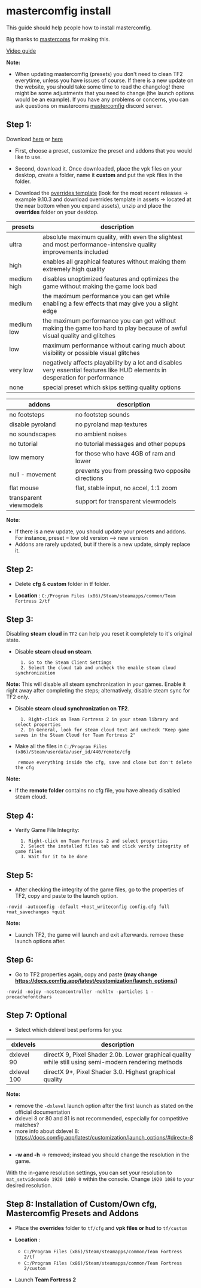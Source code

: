 <h1>
mastercomfig install
</h1>

<p> This guide should help people how to install mastercomfig.
</p>

<p> Big thanks to <a href="https://github.com/mastercoms">mastercoms</a> for making this.
</p>

[Video guide](https://youtu.be/JLrUDodt1sY)

**Note:**

* When updating mastercomfig (presets) you don't need to clean TF2 everytime, unless you have issues of course. If there is a new update on the website, you should take some time to read the changelog! there might be some adjustments that you need to change (the launch options would be an example). If you have any problems or concerns, you can ask questions on mastercoms [mastercomfig](https://discord.com/invite/CuPb2zV) discord server.

## Step 1:

Download [here](https://github.com/mastercomfig/mastercomfig/releases) or [here](https://comfig.app/)
 
* First, choose a preset, customize the preset and addons that you would like to use.

* Second, download it. Once downloaded, place the vpk files on your desktop, create a folder, name it **custom** and put the vpk files in the folder.
 
* Download the [overrides template](https://github.com/mastercomfig/mastercomfig/releases) (look for the most recent releases -> example 9.10.3 and download overrides template in assets -> located at the near bottom when you expand assets), unzip and place the **overrides** folder on your desktop.

<table>
	<thead>
		<th>presets</th>
		<th>description</th>
	</thead>
	<tbody>
	<tr>
		<td>ultra</td>
		<td>
			absolute maximum quality, with even the slightest and most performance-intensive quality improvements included
		</td>
	</tr>
	<tr>
		<td>high</td>
		<td>
			enables all graphical features without making them extremely high quality
		</td>
	</tr>
		<tr>
		<td>medium high</td>
		<td>
			disables unoptimized features and optimizes the game without making the game look bad
		</td>
	</tr>
		<tr>
		<td>medium</td>
		<td>
			the maximum performance you can get while enabling a few effects that may give you a slight edge
		</td>
	</tr>
		<tr>
		<td>medium low</td>
		<td>
			the maximum performance you can get without making the game too hard to play because of awful visual quality and glitches
		</td>
	</tr>
		<tr>
		<td>low</td>
		<td>
			maximum performance without caring much about visibility or possible visual glitches
		</td>
	</tr>
		<tr>
		<td>very low</td>
		<td>
			negatively affects playability by a lot and disables very essential features like HUD elements in desperation for performance
		</td>
 	</tr>
		<tr>
		<td>none</td>
		<td>
			special preset which skips setting quality options
		</td>
	</tr>
	</tbody>
</table>

<table>
	<thead>
		<th>addons</th>
		<th>description</th>
	</thead>
	<tbody>
	<tr>
		<td>no footsteps</td>
		<td>
			no footstep sounds
		</td>
	</tr>
	<tr>
		<td>disable pyroland</td>
		<td>
			no pyroland map textures
		</td>
	</tr>
		<tr>
		<td>no soundscapes</td>
		<td>
			no ambient noises
		</td>
	</tr>
		<tr>
		<td>no tutorial</td>
		<td>
			no tutorial messages and other popups 
		</td>
	</tr>
		<tr>
		<td>low memory</td>
		<td>
			for those who have 4GB of ram and lower
		</td>
	</tr>
		<tr>
		<td>null - movement</td>
		<td>
			prevents you from pressing two opposite directions
		</td>
	</tr>
		<tr>
		<td>flat mouse</td>
		<td>
			flat, stable input, no accel, 1:1 zoom
		</td>
	</tr>
		<tr>
		<td>transparent viewmodels</td>
		<td>
			support for transparent viewmodels
		</td>
	</tr>
	</tbody>
</table>

**Note**: 

* If there is a new update, you should update your presets and addons. For instance, preset = low old version --> new version
* Addons are rarely updated, but if there is a new update, simply replace it.
 
## Step 2:
 
* Delete **cfg** & **custom** folder in tf folder.
 
* **Location** : `C:/Program Files (x86)/Steam/steamapps/common/Team Fortress 2/tf`
 
## Step 3:

Disabling **steam cloud** in `TF2` can help you reset it completely to it's original state.

* Disable **steam cloud on steam**.

		1. Go to the Steam Client Settings
		2. Select the cloud tab and uncheck the enable steam cloud synchronization
		
**Note:** This will disable all steam synchronization in your games. Enable it right away after completing the steps; alternatively, disable steam sync for TF2 only.

* Disable **steam cloud synchronization on TF2**.

		1. Right-click on Team Fortress 2 in your steam library and select properties
		2. In General, look for steam cloud text and uncheck "Keep game saves in the Steam Cloud for Team Fortress 2"
                
* Make all the files in `C:/Program Files (x86)/Steam/userdata/user_id/440/remote/cfg`
 
       remove everything inside the cfg, save and close but don't delete the cfg
                  
**Note:** 

* If the **remote folder** contains no cfg file, you have already disabled steam cloud.
 
## Step 4:
 
* Verify Game File Integrity:
 
		1. Right-click on Team Fortress 2 and select properties
		2. Select the installed files tab and click verify integrity of game files
		3. Wait for it to be done
 
## Step 5:
 
* After checking the integrity of the game files, go to the properties of TF2, copy and paste to the launch option.
  
`-novid -autoconfig -default +host_writeconfig config.cfg full +mat_savechanges +quit`

**Note:**

* Launch TF2, the game will launch and exit afterwards. remove these launch options after.
 
## Step 6:
 
* Go to TF2 properties again, copy and paste **(may change https://docs.comfig.app/latest/customization/launch_options/)**

`-novid -nojoy -nosteamcontroller -nohltv -particles 1 -precachefontchars`

## Step 7: Optional
 
* Select which dxlevel best performs for you:

<table>
	<thead>
		<th>dxlevels</th>
		<th>description</th>
	</thead>
	<tbody>
	<tr>
		<td>dxlevel 90</td>
		<td>
			directX 9, Pixel Shader 2.0b. Lower graphical quality while still using semi-modern rendering methods
		</td>
	</tr>
	<tr>
		<td>dxlevel 100</td>
		<td>
			directX 9+, Pixel Shader 3.0. Highest graphical quality
		</td>
	</tr>
	</tbody>
</table>

**Note:** 

* remove the `-dxlevel` launch option after the first launch as stated on the official documentation
* dxlevel 8 or 80 and 81 is not recommended, especially for competitive matches?
* more info about dxlevel 8: https://docs.comfig.app/latest/customization/launch_options/#directx-8

##
 
* **-w and -h** -> removed; instead you should change the resolution in the game.
 
With the in-game resolution settings, you can set your resolution to `mat_setvideomode 1920 1080 0` within the console. Change `1920 1080` to your desired resolution.
 
## Step 8: Installation of Custom/Own cfg, Mastercomfig Presets and Addons
 
* Place the **overrides** folder to `tf/cfg` and **vpk files or hud** to `tf/custom`
 
* **Location** : 
  - `C:/Program Files (x86)/Steam/steamapps/common/Team Fortress 2/tf`
  - `C:/Program Files (x86)/Steam/steamapps/common/Team Fortress 2/custom`

* Launch **Team Fortress 2**
